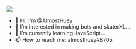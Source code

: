![](https://komarev.com/ghpvc/?username=AlmostHuey&color=red)

- 👋 Hi, I’m @AlmostHuey
- 👀 I’m interested in making bots and skaterXL...
- 🌱 I’m currently learning JavaScript...
- 📫 How to reach me: almosthuey#8705


